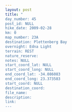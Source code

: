 ```yaml
---
layout: post
title: "
day_number: 45
post_id: NULL
hike_date: 2009-02-28
km: 0
map_number: 23A
destination: Plettenberg Bay
overnight: Edna Light
terrain: REST
nature_reserve: 
notes: NULL
start_coord_lat: NULL
start_coord_long: NULL
end_coord_lat: -34.086083
end_coord_long: 23.373583
start_coord: NULL
destination_coord: 
file_name: 
description: 
link: 
---
```

